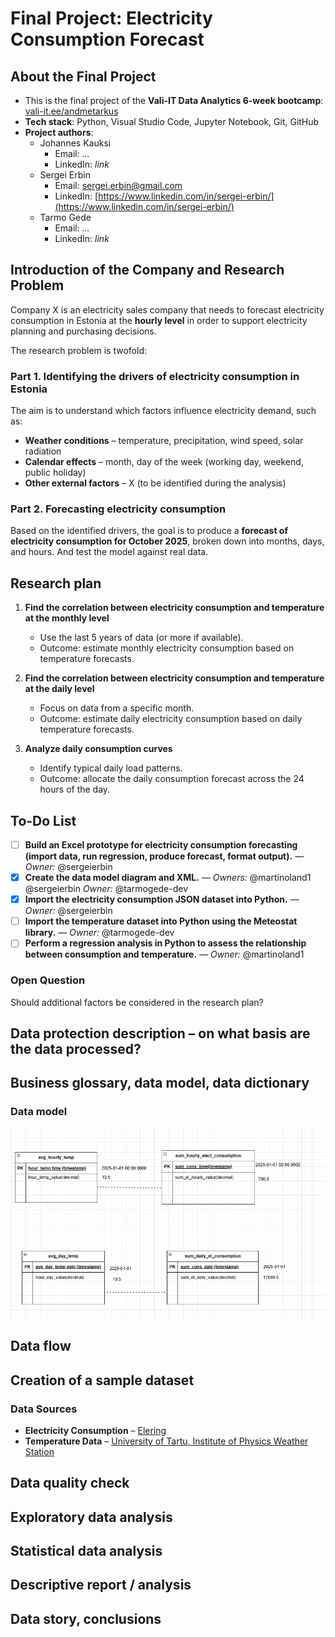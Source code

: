 # Final Project: Electricity Consumption Forecast

## About the Final Project  
- This is the final project of the **Vali-IT Data Analytics 6-week bootcamp**: [vali-it.ee/andmetarkus](https://vali-it.ee/andmetarkus)  
- **Tech stack**: Python, Visual Studio Code, Jupyter Notebook, Git, GitHub  
- **Project authors**:  
  - Johannes Kauksi  
    - Email: *...*  
    - LinkedIn: *link* 
  - Sergei Erbin  
    - Email: sergei.erbin@gmail.com  
    - LinkedIn: [https://www.linkedin.com/in/sergei-erbin/](https://www.linkedin.com/in/sergei-erbin/)   
  - Tarmo Gede  
    - Email: *...*  
    - LinkedIn: *link*  

## Introduction of the Company and Research Problem  

Company X is an electricity sales company that needs to forecast electricity consumption in Estonia at the **hourly level** in order to support electricity planning and purchasing decisions.  

The research problem is twofold:  

### Part 1. Identifying the drivers of electricity consumption in Estonia

The aim is to understand which factors influence electricity demand, such as:  
- **Weather conditions** – temperature, precipitation, wind speed, solar radiation  
- **Calendar effects** – month, day of the week (working day, weekend, public holiday)  
- **Other external factors** – X (to be identified during the analysis)  

### Part 2. Forecasting electricity consumption  
Based on the identified drivers, the goal is to produce a **forecast of electricity consumption for October 2025**, broken down into months, days, and hours. And test the model against real data.

## Research plan

1. **Find the correlation between electricity consumption and temperature at the monthly level**  
   - Use the last 5 years of data (or more if available).  
   - Outcome: estimate monthly electricity consumption based on temperature forecasts.  

2. **Find the correlation between electricity consumption and temperature at the daily level**  
   - Focus on data from a specific month.  
   - Outcome: estimate daily electricity consumption based on daily temperature forecasts.  

3. **Analyze daily consumption curves**  
   - Identify typical daily load patterns.  
   - Outcome: allocate the daily consumption forecast across the 24 hours of the day.  

## To-Do List

- [ ] **Build an Excel prototype for electricity consumption forecasting (import data, run regression, produce forecast, format output).** — *Owner:* @sergeierbin
- [x] **Create the data model diagram and XML.** — *Owners:* @martinoland1 @sergeierbin *Owner:* @tarmogede-dev
- [x] **Import the electricity consumption JSON dataset into Python.** — *Owner:* @sergeierbin
- [ ] **Import the temperature dataset into Python using the Meteostat library.** — *Owner:* @tarmogede-dev
- [ ] **Perform a regression analysis in Python to assess the relationship between consumption and temperature.** — *Owner:* @martinoland1

### Open Question  
Should additional factors be considered in the research plan?  

## Data protection description – on what basis are the data processed?

## Business glossary, data model, data dictionary

### Data model

[![Data model](docs/data_model.png)](https://raw.githubusercontent.com/martinoland1/Electricity-Consumption-Forecast/main/docs/data_model.png)

## Data flow

## Creation of a sample dataset

### Data Sources  
- **Electricity Consumption** – [Elering](https://dashboard.elering.ee/et/system/with-plan/production-consumption?interval=minute&period=search&start=2024-08-31T21:00:00.000Z&end=2025-08-31T20:59:59.000Z&show=table)  
- **Temperature Data** – [University of Tartu, Institute of Physics Weather Station](https://meteo.physic.ut.ee/)  
 
## Data quality check

## Exploratory data analysis

## Statistical data analysis

## Descriptive report / analysis

## Data story, conclusions
